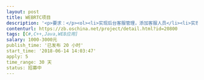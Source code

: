 ```yaml
---                
layout: post       
title: WEBRTC项目           
description: '<p>要求：</p><ol><li>实现后台客服管理，添加客服人员</li><li>实现用户端对客服发起语音通话</li><li>实现用户端对客服发起视频通话</li><li>以上通话均为1对1</li><li>客服在接听其它电话时提示等候或忙线</li><li>客服在线、离线状态</li><li>需要有录音存档功能</li></ol>'     
contenturl: https://zb.oschina.net/project/detail.html?id=20800      
tags: [C#,C++,Java,WEB应用]            
salary: 1000-3000元          
publish_time: '已发布 20 小时'         
start_time: '2018-06-14 14:03:47'           
apply: 5                   
time_range: 30 天              
status: 招募中                  
---                 
```

